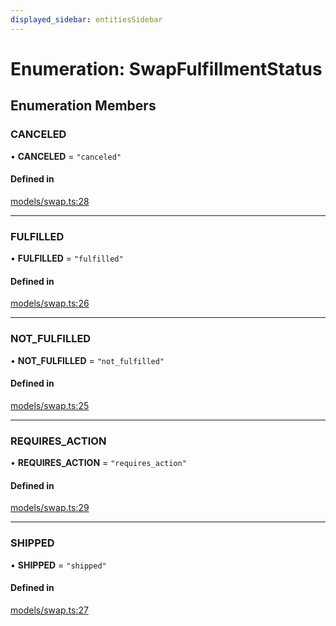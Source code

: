```yaml
---
displayed_sidebar: entitiesSidebar
---
```


# Enumeration: SwapFulfillmentStatus

## Enumeration Members

### CANCELED

• **CANCELED** = ``"canceled"``

#### Defined in

[models/swap.ts:28](https://github.com/medusajs/medusa/blob/f7a63f178/packages/medusa/src/models/swap.ts#L28)

___

### FULFILLED

• **FULFILLED** = ``"fulfilled"``

#### Defined in

[models/swap.ts:26](https://github.com/medusajs/medusa/blob/f7a63f178/packages/medusa/src/models/swap.ts#L26)

___

### NOT\_FULFILLED

• **NOT\_FULFILLED** = ``"not_fulfilled"``

#### Defined in

[models/swap.ts:25](https://github.com/medusajs/medusa/blob/f7a63f178/packages/medusa/src/models/swap.ts#L25)

___

### REQUIRES\_ACTION

• **REQUIRES\_ACTION** = ``"requires_action"``

#### Defined in

[models/swap.ts:29](https://github.com/medusajs/medusa/blob/f7a63f178/packages/medusa/src/models/swap.ts#L29)

___

### SHIPPED

• **SHIPPED** = ``"shipped"``

#### Defined in

[models/swap.ts:27](https://github.com/medusajs/medusa/blob/f7a63f178/packages/medusa/src/models/swap.ts#L27)
